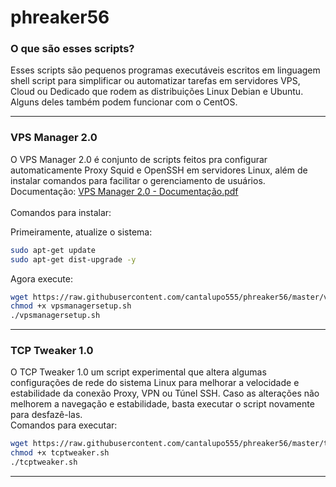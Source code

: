 # phreaker56

### O que são esses scripts?

Esses scripts são pequenos programas executáveis escritos em linguagem shell script para simplificar ou automatizar tarefas em servidores VPS, Cloud ou Dedicado que rodem as distribuições Linux Debian e Ubuntu. Alguns deles também podem funcionar com o CentOS.

------------------------------------------

### VPS Manager 2.0

O VPS Manager 2.0 é conjunto de scripts feitos pra configurar automaticamente Proxy Squid e OpenSSH em servidores Linux, além de instalar comandos para facilitar o gerenciamento de usuários.<br>
Documentação: [VPS Manager 2.0 - Documentação.pdf](https://github.com/cantalupo555/phreaker56/blob/master/vpsmanager/VPS%20Manager%202.0%20-%20Documenta%C3%A7%C3%A3o.pdf)<br><br>
Comandos para instalar:

Primeiramente, atualize o sistema:

```bash
sudo apt-get update
sudo apt-get dist-upgrade -y
```

Agora execute:

```bash
wget https://raw.githubusercontent.com/cantalupo555/phreaker56/master/vpsmanager/vpsmanagersetup.sh
chmod +x vpsmanagersetup.sh
./vpsmanagersetup.sh
```
------------------------------------------

### TCP Tweaker 1.0

O TCP Tweaker 1.0 um script experimental que altera algumas configurações de rede do sistema Linux para melhorar a velocidade e estabilidade da conexão Proxy, VPN ou Túnel SSH. Caso as alterações não melhorem a navegação e estabilidade, basta executar o script novamente para desfazê-las.<br>
Comandos para executar:

```bash
wget https://raw.githubusercontent.com/cantalupo555/phreaker56/master/tcptweaker/tcptweaker.sh
chmod +x tcptweaker.sh
./tcptweaker.sh
```
------------------------------------------
